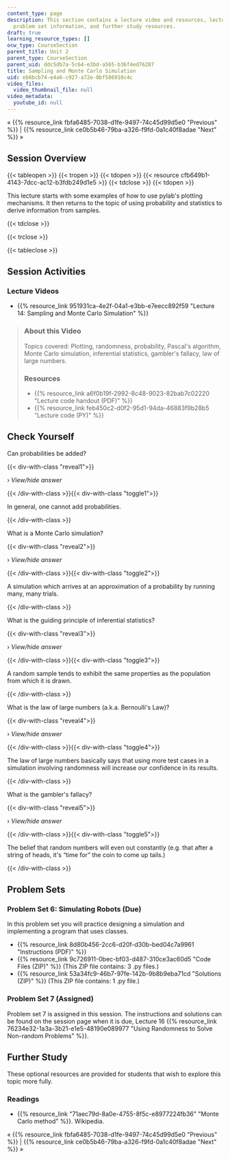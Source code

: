```yaml
---
content_type: page
description: This section contains a lecture video and resources, lecture questions;
  problem set information, and further study resources.
draft: true
learning_resource_types: []
ocw_type: CourseSection
parent_title: Unit 2
parent_type: CourseSection
parent_uid: ddc5db7a-5c64-e3bd-a565-b36f4ed76287
title: Sampling and Monte Carlo Simulation
uid: eb6bcb74-e4a6-c927-a72e-0bf586910c4c
video_files:
  video_thumbnail_file: null
video_metadata:
  youtube_id: null
---
```

« {{% resource_link fbfa6485-7038-d1fe-9497-74c45d99d5e0 "Previous" %}} | {{% resource_link ce0b5b46-79ba-a326-f9fd-0a1c40f8adae "Next" %}} »

Session Overview
----------------

{{< tableopen >}}
{{< tropen >}}
{{< tdopen >}}
{{< resource cfb649b1-4143-7dcc-ac12-b3fdb249d1e5 >}}
{{< tdclose >}}
{{< tdopen >}}


This lecture starts with some examples of how to use pylab's plotting mechanisms. It then returns to the topic of using probability and statistics to derive information from samples.


{{< tdclose >}}

{{< trclose >}}

{{< tableclose >}}

Session Activities
------------------

### Lecture Videos

*   {{% resource_link 951931ca-4e2f-04a1-e3bb-e7eecc892f59 "Lecture 14: Sampling and Monte Carlo Simulation" %}}

> ### About this Video
> 
> Topics covered: Plotting, randomness, probability, Pascal's algorithm, Monte Carlo simulation, inferential statistics, gambler's fallacy, law of large numbers.
> 
> ### Resources
> 
> *   {{% resource_link a6f0b19f-2992-8c48-9023-82bab7c02220 "Lecture code handout (PDF)" %}}
> *   {{% resource_link feb450c2-d0f2-95d1-94da-46883f9b28b5 "Lecture code (PY)" %}}

Check Yourself
--------------

Can probabilities be added?

{{< div-with-class "reveal1">}}

› _View/hide answer_

{{< /div-with-class >}}{{< div-with-class "toggle1">}}

In general, one cannot add probabilities.

{{< /div-with-class >}}

What is a Monte Carlo simulation?

{{< div-with-class "reveal2">}}

› _View/hide answer_

{{< /div-with-class >}}{{< div-with-class "toggle2">}}

A simulation which arrives at an approximation of a probability by running many, many trials.

{{< /div-with-class >}}

What is the guiding principle of inferential statistics?

{{< div-with-class "reveal3">}}

› _View/hide answer_

{{< /div-with-class >}}{{< div-with-class "toggle3">}}

A random sample tends to exhibit the same properties as the population from which it is drawn.

{{< /div-with-class >}}

What is the law of large numbers (a.k.a. Bernoulli's Law)?

{{< div-with-class "reveal4">}}

› _View/hide answer_

{{< /div-with-class >}}{{< div-with-class "toggle4">}}

The law of large numbers basically says that using more test cases in a simulation involving randomness will increase our confidence in its results.

{{< /div-with-class >}}

What is the gambler's fallacy?

{{< div-with-class "reveal5">}}

› _View/hide answer_

{{< /div-with-class >}}{{< div-with-class "toggle5">}}

The belief that random numbers will even out constantly (e.g. that after a string of heads, it's “time for” the coin to come up tails.)

{{< /div-with-class >}}

Problem Sets
------------

### Problem Set 6: Simulating Robots (Due)

In this problem set you will practice designing a simulation and implementing a program that uses classes.

*   {{% resource_link 8d80b456-2cc6-d20f-d30b-bed04c7a9961 "Instructions (PDF)" %}}
*   {{% resource_link 9c726911-0bec-bf03-d487-310ce3ac60d5 "Code Files (ZIP)" %}} (This ZIP file contains: 3 .py files.)
*   {{% resource_link 53a34fc9-46b7-97fe-142b-9b8b9eba71cd "Solutions (ZIP)" %}} (This ZIP file contains: 1 .py file.)

### Problem Set 7 (Assigned)

Problem set 7 is assigned in this session. The instructions and solutions can be found on the session page when it is due, Lecture 16 {{% resource_link 76234e32-1a3a-3b21-e1e5-48190e089977 "Using Randomness to Solve Non-random Problems" %}}.

Further Study
-------------

These optional resources are provided for students that wish to explore this topic more fully.

### Readings

*   {{% resource_link "71aec79d-8a0e-4755-8f5c-e8977224fb36" "Monte Carlo method" %}}. Wikipedia.

« {{% resource_link fbfa6485-7038-d1fe-9497-74c45d99d5e0 "Previous" %}} | {{% resource_link ce0b5b46-79ba-a326-f9fd-0a1c40f8adae "Next" %}} »
